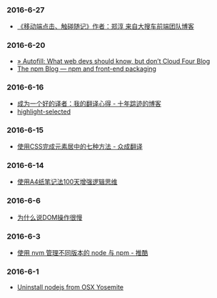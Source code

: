 ### 2016-6-27<br />
+ [《移动端点击、触碰随记》作者：郑淳 来自大搜车前端团队博客](http://f2e.souche.com/blog/-yi-dong-duan-dian-ji-hong-peng-sui-ji/)<br />

### 2016-6-20<br />
+ [» Autofill: What web devs should know, but don’t Cloud Four Blog](http://blog.cloudfour.com/autofill-what-web-devs-should-know-but-dont/)<br />
+ [The npm Blog — npm and front-end packaging](http://blog.npmjs.org/post/101775448305/npm-and-front-end-packaging)<br />

### 2016-6-16<br />
+ [成为一个好的译者：我的翻译心得 - 十年踪迹的博客](https://www.h5jun.com/post/to-be-a-good-translator.html)<br />
+ [highlight-selected](https://atom.io/packages/highlight-selected)<br />

### 2016-6-15<br />
+ [使用CSS完成元素居中的七种方法 - 众成翻译](http://www.zcfy.cc/article/439)<br />

### 2016-6-14<br />
+ [使用A4纸笔记法100天增强逻辑思维](http://mp.weixin.qq.com/mp/appmsg/show?__biz=MjM5NjA3OTM0MA%3D%3D&appmsgid=203182672&itemidx=1&sign=595c3d2fe1233a441011b9d8e696a083#rd&uin=MjU4MjUyNzM2MA%3D%3D&key=79cf83ea5128c3e59a05178691cc0d51487d45a3b3704ccaa2340ff568d898b089e6e31cf75c6a261042289e859b66c0&devicetype=android-10&version=25000338&lang=zh_CN&pass_ticket=1V0MbhKBMhjP%2BE4eiEonppyltegkgcZRy%2F%2FCxeKJlauehqow4jLPOnbhMpyI0xCB#wechat_webview_type=1#wechat_redirect&From=test)<br />

### 2016-6-6<br />
+ [为什么说DOM操作很慢](https://leozdgao.me/why-dom-slow/)<br />

### 2016-6-3<br />
+ [使用 nvm 管理不同版本的 node 与 npm - 推酷](http://www.tuicool.com/articles/Vzquy2)<br />

### 2016-6-1<br />
+ [Uninstall nodejs from OSX Yosemite](https://gist.github.com/TonyMtz/d75101d9bdf764c890ef)<br />